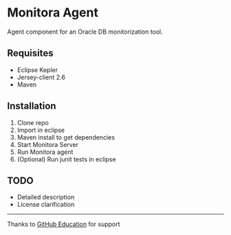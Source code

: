 Monitora Agent
=========================

Agent component for an Oracle DB monitorization tool.

Requisites
----------
*  Eclipse Kepler
*  Jersey-client 2.6
*  Maven


Installation
------------
1.  Clone repo
2.  Import in eclipse
3.  Maven install to get dependencies
4.  Start Monitora Server
5.  Run Monitora agent
6.  (Optional) Run junit tests in eclipse


TODO
--------
  *  Detailed description
  *  License clarification



---
Thanks to [GitHub Education](https://education.github.com) for support
